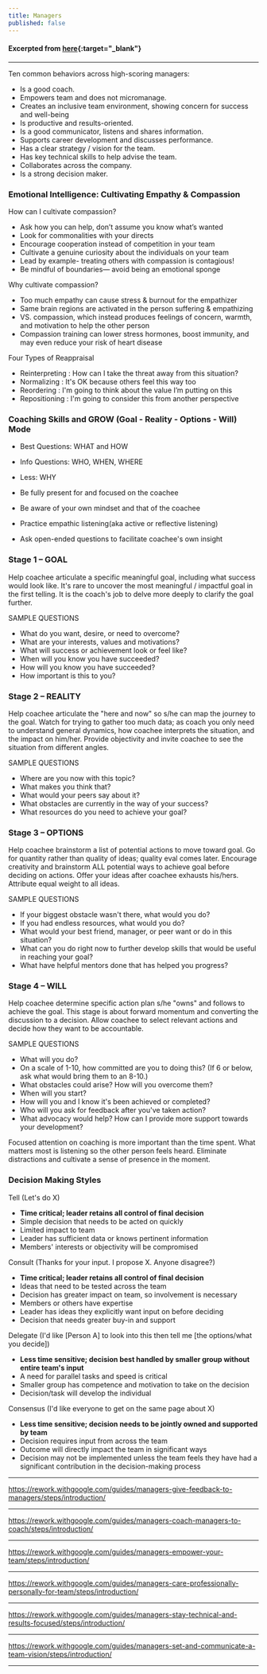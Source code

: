 ```yaml
---
title: Managers
published: false
---
```


#### Excerpted from [here](https://rework.withgoogle.com/subjects/managers){:target="_blank"}

-----------------------

Ten common behaviors across high-scoring managers:
- Is a good coach.
- Empowers team and does not micromanage.
- Creates an inclusive team environment, showing concern for success and well-being
- Is productive and results-oriented.
- Is a good communicator, listens and shares information.
- Supports career development and discusses performance.
- Has a clear strategy / vision for the team.
- Has key technical skills to help advise the team.
- Collaborates across the company.
- Is a strong decision maker.

### Emotional Intelligence: Cultivating Empathy & Compassion

How can I cultivate compassion?
- Ask how you can help, don’t assume you know what’s wanted
- Look for commonalities with your directs
- Encourage cooperation instead of competition in your team
- Cultivate a genuine curiosity about the individuals on your team
- Lead by example- treating others with compassion is contagious!
- Be mindful of boundaries— avoid being an emotional sponge

Why cultivate compassion?
- Too much empathy can cause stress & burnout for the empathizer
- Same brain regions are activated in the person suffering & empathizing
- VS. compassion, which instead produces feelings of concern, warmth, and motivation to help the other person
- Compassion training can lower stress hormones, boost immunity, and may even reduce your risk of heart disease 

Four Types of Reappraisal
- Reinterpreting : How can I take the threat away from this situation?
- Normalizing : It's OK because others feel this way too
- Reordering : I'm going to think about the value I’m putting on this
- Repositioning : I'm going to consider this from another perspective

### Coaching Skills and GROW (Goal - Reality - Options - Will) Mode

- Best Questions: WHAT and HOW
- Info Questions: WHO, WHEN, WHERE
- Less: WHY

- Be fully present for and focused on the coachee
- Be aware of your own mindset and that of the coachee
- Practice empathic listening(aka active or reflective listening)
- Ask open-ended questions to facilitate coachee's own insight

### Stage 1 – GOAL

Help coachee articulate a specific meaningful goal, including what success would look like. It's rare to uncover the most meaningful / impactful goal in the first telling. It is the coach's job to delve more deeply to clarify the goal further.

SAMPLE QUESTIONS
- What do you want, desire, or need to overcome?
- What are your interests, values and motivations?
- What will success or achievement look or feel like?
- When will you know you have succeeded?
- How will you know you have succeeded?
- How important is this to you?

### Stage 2 – REALITY

Help coachee articulate the "here and now" so s/he can map the journey to the goal. Watch for trying to gather too much data; as coach you only need to understand general dynamics, how coachee interprets the situation, and the impact on him/her. Provide objectivity and invite coachee to see the situation from different angles.

SAMPLE QUESTIONS
- Where are you now with this topic?
- What makes you think that?
- What would your peers say about it?
- What obstacles are currently in the way of your success?
- What resources do you need to achieve your goal?

### Stage 3 – OPTIONS

Help coachee brainstorm a list of potential actions to move toward goal. Go for quantity rather than quality of ideas; quality eval comes later. Encourage creativity and brainstorm ALL potential ways to achieve goal before deciding on actions. Offer your ideas after coachee exhausts his/hers. Attribute equal weight to all ideas.

SAMPLE QUESTIONS
- If your biggest obstacle wasn't there, what would you do?
- If you had endless resources, what would you do?
- What would your best friend, manager, or peer want or do in this situation?
- What can you do right now to further develop skills that would be useful in reaching your goal?
- What have helpful mentors done that has helped you progress?

### Stage 4 – WILL

Help coachee determine specific action plan s/he "owns" and follows to achieve the goal. This stage is about forward momentum and converting the discussion to a decision. Allow coachee to select relevant actions and decide how they want to be accountable.

SAMPLE QUESTIONS

- What will you do?
- On a scale of 1-10, how committed are you to doing this? (If 6 or below, ask what would bring them to an 8-10.)
- What obstacles could arise? How will you overcome them?
- When will you start?
- How will you and I know it's been achieved or completed?
- Who will you ask for feedback after you've taken action?
- What advocacy would help? How can I provide more support towards your development?

Focused attention on coaching is more important than the time spent. What matters most is listening so the other person feels heard. Eliminate distractions and cultivate a sense of presence in the moment.

### Decision Making Styles

Tell (Let's do X)
- **Time critical; leader retains all control of final decision**
- Simple decision that needs to be acted on quickly
- Limited impact to team
- Leader has sufficient data or knows pertinent information
- Members' interests or objectivity will be compromised

Consult (Thanks for your input. I propose X. Anyone disagree?)
- **Time critical; leader retains all control of final decision**
- Ideas that need to be tested across the team
- Decision has greater impact on team, so involvement is necessary
- Members or others have expertise
- Leader has ideas they explicitly want input on before deciding
- Decision that needs greater buy-in and support

Delegate (I'd like [Person A] to look into this then tell me [the options/what you decide])
- **Less time sensitive; decision best handled by smaller group without entire team's input**
- A need for parallel tasks and speed is critical
- Smaller group has competence and motivation to take on the decision
- Decision/task will develop the individual

Consensus (I'd like everyone to get on the same page about X)
- **Less time sensitive; decision needs to be jointly owned and supported by team**
- Decision requires input from across the team
- Outcome will directly impact the team in significant ways
- Decision may not be implemented unless the team feels they have had a significant contribution in the decision-making process


-----------------------

https://rework.withgoogle.com/guides/managers-give-feedback-to-managers/steps/introduction/

-----------------------

https://rework.withgoogle.com/guides/managers-coach-managers-to-coach/steps/introduction/

-----------------------

https://rework.withgoogle.com/guides/managers-empower-your-team/steps/introduction/

-----------------------

https://rework.withgoogle.com/guides/managers-care-professionally-personally-for-team/steps/introduction/

-----------------------

https://rework.withgoogle.com/guides/managers-stay-technical-and-results-focused/steps/introduction/

-----------------------

https://rework.withgoogle.com/guides/managers-set-and-communicate-a-team-vision/steps/introduction/

-----------------------
